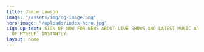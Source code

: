 ```yaml
---
title: Jamie Lawson
image: "/assets/img/og-image.png"
hero-image: "/uploads/index-hero.jpg"
sign-up-text: SIGN UP NOW FOR NEWS ABOUT LIVE SHOWS AND LATEST MUSIC AND RECEIVE ‘AHEAD
  OF MYSELF’ INSTANTLY
layout: home
---
```


